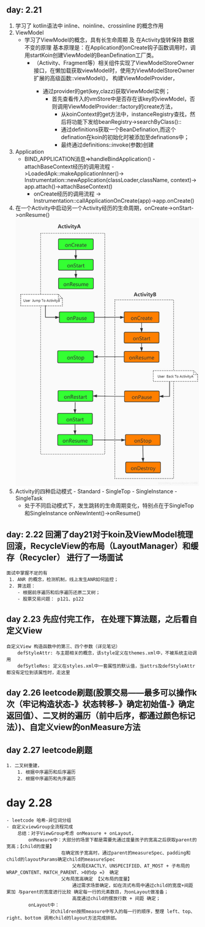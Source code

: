 ## day: 2.21
1. 学习了 kotlin语法中
    inline、noinline、crossinline 的概念作用
2. ViewModel
   - 学习了ViewModel的概念，具有长生命周期 及 在Activity旋转保持 数据不变的原理
     基本原理是：在Application的onCreate钩子函数调用时，调用startKoin创建ViewModel的BeanDefination工厂类。
     - （Activity、Fragment等）相关组件实现了ViewModelStoreOwner接口，在懒加载获取viewModel时，使用为ViewModelStoreOwner扩展的高级函数::viewModel<T>()，
       构建ViewModelProvider，
       - 通过provider的get(key,clazz)获取ViewModel实例；
         - 首先查看传入的vmStore中是否存在该key的viewModel，否则调用ViewModelProvider::factory的create方法，
           - 从koinContext的get方法中，instanceRegistry查找，然后将功能下发给beanRegistry->searchByClass()::
           - 通过definitions获取一个BeanDefination,而这个defination在koin的初始化时被添加至definations中；
           - 最终通过definitions::invoke(参数)创建
3. Application
      - BIND_APPLICATION消息=>handleBindApplication()
        -attachBaseContext经历的调用流程 ->LoadedApk::makeApplicationInner()-> Instrumentation::newApplication(classLoader,className, context)-> app.attach()->attachBaseContext()
        - onCreate经历的调用流程 -> Instrumentation::callApplicationOnCreate(app)->app.onCreate()
4. 在一个Activity中启动另一个Activity经历的生命周期，onCreate->onStart->onResume()
     ![img.png](images/readme/img.png)
5. Activity的四种启动模式
        - Standard
        - SingleTop
        - SingleInstance
        - SingleTask
    - 处于不同启动模式下，发生跳转的生命周期变化，特别点在于SingleTop和SingleInstance onNewIntent()->onResume()

## day: 2.22 回溯了day21对于koin及ViewModel梳理回滚，RecycleView的布局（LayoutManager）和缓存（Recycler） 进行了一场面试

    面试中掌握不足的有 
     1. ANR 的概念，检测机制，线上发生ANR如何监控；
     2. 算法题： 
        - 根据前序遍历和后序遍历还原二叉树；
        - 股票交易问题： p121、p122

## day 2.23 先应付完工作， 在处理下算法题，之后看自定义View

    自定义View 构造函数中的第三、四个参数（详见笔记）
        defStyleAttr: 与主题相关的概念，该style定义在themes.xml中，不被系统主动调用
        defSytleRes: 定义在styles.xml中一套属性的默认值，当attrs及defStyleAttr都没有定位到该属性时，走这里

## day 2.26 leetcode刷题(股票交易——最多可以操作k次（牢记构造状态-》状态转移-》确定初始值-》确定返回值）、二叉树的遍历（前中后序，都通过颜色标记法）)、自定义view的onMeasure方法

## day 2.27 leetcode刷题

    1. 二叉树重建，
        1. 根据中序遍历和后序遍历
        2. 根据中序遍历和先序遍历 

# day 2.28

    - leetcode 哈希-异位词分组
    - 自定义viewGroup全流程完成
        总结：对于ViewGroup考虑 onMeasure + onLayout， 
            onMeasure中：大部分的场景下都是需要先通过度量孩子的宽高之后获取parent的宽高；【child的度量】
                        在确定孩子宽高时，通过parent的measureSpec、padding和child的layoutParams确定child的measureSpec
                            父布局EXACTLY、UNSPECIFIED、AT_MOST + 子布局的WRAP_CONTENT、MATCH_PARENT、>0的dp =》 确定
                        父布局宽高确定 【父布局的度量】
                            通过需求场景确定，如在流式布局中通过child的宽度+间距 累加 与parent的宽度进行比较 确定每一行的元素数目，为onLayout做准备；
                            高度通过child的摆放行数 + 间距 确定；
            onLayout中：
                    对children按照measure中写入的每一行的顺序，整理 left、top、right、bottom 调用child的layout方法完成排部。
